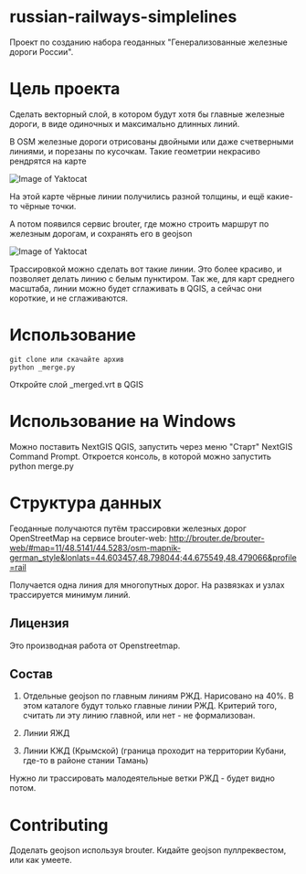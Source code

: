 # russian-railways-simplelines

Проект по созданию набора геоданных "Генерализованные железные дороги России".

# Цель проекта

Сделать векторный слой, в котором будут хотя бы главные железные дороги, в виде одиночных и максимально длинных линий.

В OSM железные дороги отрисованы двойными или даже счетверными линиями, и порезаны по кусочкам. 
Такие геометрии некрасиво рендрятся на карте

![Image of Yaktocat](https://upload.wikimedia.org/wikipedia/commons/3/3f/Abakan-taishet_osm_tilemill.png)

На этой карте чёрные линии получились разной толщины, и ещё какие-то чёрные точки.

А потом появился сервис brouter, где можно строить маршрут по железным дорогам, и сохранять его в geojson 

![Image of Yaktocat](https://upload.wikimedia.org/wikipedia/commons/thumb/7/7c/Южное_железнодорожное_полукольцо_Петербурга_location_map.svg/640px-Южное_железнодорожное_полукольцо_Петербурга_location_map.svg.png)

Трассировкой можно сделать вот такие линии. Это более красиво, и позволяет делать линию с белым пунктиром.
Так же, для карт среднего масштаба, линии можно будет сглаживать в QGIS, а сейчас они короткие, и не сглаживаются.

# Использование

```
git clone или скачайте архив
python _merge.py
```
Откройте слой _merged.vrt в QGIS

# Использование на Windows

Можно поставить NextGIS QGIS, запустить через меню "Старт" NextGIS Command Prompt. Откроется консоль, в которой можно запустить python merge.py


# Структура данных

Геоданные получаются путём трассировки железных дорог OpenStreetMap на сервисе brouter-web:
http://brouter.de/brouter-web/#map=11/48.5141/44.5283/osm-mapnik-german_style&lonlats=44.603457,48.798044;44.675549,48.479066&profile=rail

Получается одна линия для многопутных дорог. На развязках и узлах трассируется минимум линий. 
## Лицензия

Это производная работа от Openstreetmap.

## Состав

1. Отдельные geojson по главным линиям РЖД. Нарисовано на 40%.
В этом каталоге будут только главные линии РЖД. Критерий того, считать ли эту линию главной, или нет - не формализован. 

2. Линии ЯЖД
3. Линии КЖД (Крымской) (граница проходит на территории Кубани, где-то в районе стании Тамань)

Нужно ли трассировать малодеятельные ветки РЖД - будет видно потом. 

# Contributing

Доделать geojson используя brouter. Кидайте geojson пуллреквестом, или как умеете.
